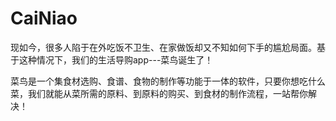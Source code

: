 # CaiNiao

现如今，很多人陷于在外吃饭不卫生、在家做饭却又不知如何下手的尴尬局面。基于这种情况下，我们的生活导购app---菜鸟诞生了！


菜鸟是一个集食材选购、食谱、食物的制作等功能于一体的软件，只要你想吃什么菜，我们就能从菜所需的原料、到原料的购买、到食材的制作流程，一站帮你解决！
